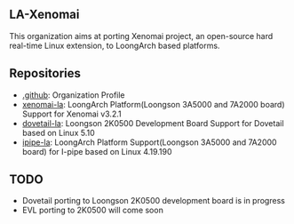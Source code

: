 ## LA-Xenomai

This organization aims at porting Xenomai project, an open-source hard real-time Linux extension, to LoongArch based platforms.

## Repositories

- [.github](https://github.com/LA-Xenomai/.github): Organization Profile
- [xenomai-la](https://github.com/LA-Xenomai/xenomai-la): LoongArch Platform(Loongson 3A5000 and 7A2000 board) Support for Xenomai v3.2.1
- [dovetail-la](https://github.com/LA-Xenomai/dovetail-la): Loongson 2K0500 Development Board Support for Dovetail based on Linux 5.10
- [ipipe-la](https://github.com/LA-Xenomai/xenomai-la): LoongArch Platform Support(Loongson 3A5000 and 7A2000 board) for I-pipe based on Linux 4.19.190

## TODO

- Dovetail porting to Loongson 2K0500 development board is in progress
- EVL porting to 2K0500 will come soon
